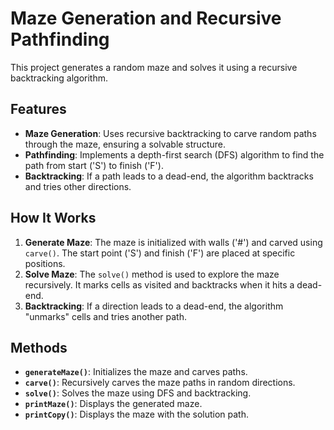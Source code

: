# Maze Generation and Recursive Pathfinding

This project generates a random maze and solves it using a recursive backtracking algorithm.

## Features
- **Maze Generation**: Uses recursive backtracking to carve random paths through the maze, ensuring a solvable structure.
- **Pathfinding**: Implements a depth-first search (DFS) algorithm to find the path from start ('S') to finish ('F').
- **Backtracking**: If a path leads to a dead-end, the algorithm backtracks and tries other directions.

## How It Works
1. **Generate Maze**: The maze is initialized with walls ('#') and carved using `carve()`. The start point ('S') and finish ('F') are placed at specific positions.
2. **Solve Maze**: The `solve()` method is used to explore the maze recursively. It marks cells as visited and backtracks when it hits a dead-end.
3. **Backtracking**: If a direction leads to a dead-end, the algorithm "unmarks" cells and tries another path.

## Methods
- **`generateMaze()`**: Initializes the maze and carves paths.
- **`carve()`**: Recursively carves the maze paths in random directions.
- **`solve()`**: Solves the maze using DFS and backtracking.
- **`printMaze()`**: Displays the generated maze.
- **`printCopy()`**: Displays the maze with the solution path.
